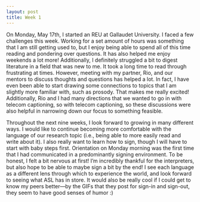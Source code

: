 ```yaml
---
layout: post
title: Week 1
---
```


On Monday, May 17th, I started an REU at Gallaudet University. I faced a few challenges this week. Working for a set amount of hours was something that I am still getting used to, but I enjoy being able to spend all of this time reading and pondering over questions. It has also helped me enjoy weekends a lot more! Additionally, I definitely struggled a bit to digest literature in a field that was new to me. It took a long time to read through frustrating at times. However, meeting with my partner, Rio, and our mentors to discuss thoughts and questions has helped a lot. In fact, I have even been able to start drawing some connections to topics that I am slightly more familiar with, such as prosody. That makes me really excited! Additionally, Rio and I had many directions that we wanted to go in with telecom captioning, so with telecom captioning, so  these discussions were also helpful in narrowing down our focus to something feasible.

Throughout the next nine weeks, I look forward to growing in many different ways. I would like to continue becoming more comfortable with the language of our research topic (i.e., being able to more easily read and write about it). I also really want to learn how to sign, though I will have to start with baby steps first. Orientation on Monday morning was the first time that I had communicated in a predominantly signing environment. To be honest, I felt a bit nervous at first! I’m incredibly thankful for the interpreters, but also hope to be able to maybe sign a bit by the end! I see each language as a different lens through which to experience the world, and look forward to seeing what ASL has in store. It would also be really cool if I could get to know my peers better—by the GIFs that they post for sign-in and sign-out, they seem to have good senses of humor :)
